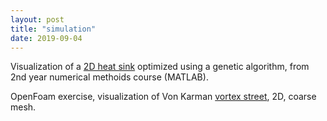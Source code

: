 ```yaml
---
layout: post
title: "simulation"
date: 2019-09-04
---
```

Visualization of a [2D heat sink](https://docs.google.com/viewer?url=https://github.com/Patrick-Shorey/Patrick-Shorey.github.io/raw/master/pdfs/heatsink.pdf) optimized using a genetic algorithm, from 2nd year numerical methoids course (MATLAB).

OpenFoam exercise, visualization of Von Karman [vortex street](https://docs.google.com/viewer?url=https://github.com/Patrick-Shorey/Patrick-Shorey.github.io/raw/master/pdfs/vortexStreet_CoarseMesh_OpenFoam.pdf), 2D, coarse mesh.
